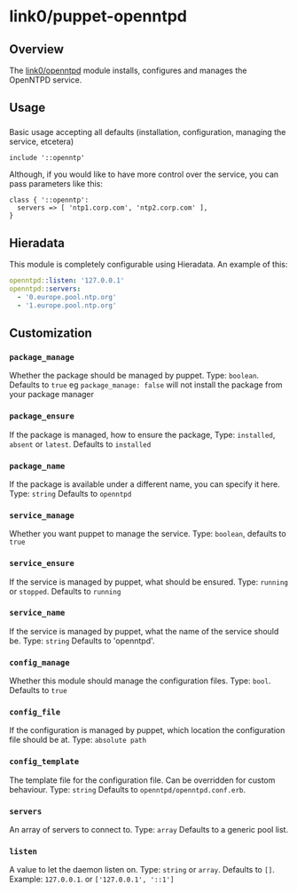 # link0/puppet-openntpd

## Overview

The [link0/openntpd](https://forge.puppet.com/link0/openntpd) module installs, configures and manages the OpenNTPD service.

## Usage

### 

Basic usage accepting all defaults (installation, configuration, managing the service, etcetera)

```puppet
include '::openntp'
``` 

Although, if you would like to have more control over the service, you can pass parameters like this:

```puppet
class { '::openntp':
  servers => [ 'ntp1.corp.com', 'ntp2.corp.com' ],
}
```

## Hieradata

This module is completely configurable using Hieradata. An example of this:
```yaml
openntpd::listen: '127.0.0.1'
openntpd::servers:
  - '0.europe.pool.ntp.org'
  - '1.europe.pool.ntp.org'
```

## Customization

### `package_manage`
Whether the package should be managed by puppet. Type: `boolean`. Defaults to `true`
eg `package_manage: false` will not install the package from your package manager

### `package_ensure`
If the package is managed, how to ensure the package, Type: `installed`, `absent` or `latest`. Defaults to `installed`

### `package_name`
If the package is available under a different name, you can specify it here. Type: `string` Defaults to `openntpd`

### `service_manage`
Whether you want puppet to manage the service. Type: `boolean`, defaults to `true`

### `service_ensure`
If the service is managed by puppet, what should be ensured. Type: `running` or `stopped`. Defaults to `running`

### `service_name`
If the service is managed by puppet, what the name of the service should be. Type: `string` Defaults to 'openntpd'.

### `config_manage`
Whether this module should manage the configuration files. Type: `bool`. Defaults to `true`

### `config_file`
If the configuration is managed by puppet, which location the configuration file should be at. Type: `absolute path`

### `config_template`
The template file for the configuration file. Can be overridden for custom behaviour. Type: `string` Defaults to `openntpd/openntpd.conf.erb`.

### `servers`
An array of servers to connect to. Type: `array` Defaults to a generic pool list.

### `listen`
A value to let the daemon listen on. Type: `string` or `array`. Defaults to `[]`.
Example: `127.0.0.1`. or `['127.0.0.1', '::1']`


